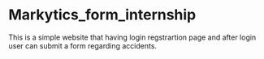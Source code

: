 # Markytics_form_internship

This is a simple website that having login regstrartion page and after login user can submit a form regarding accidents.
